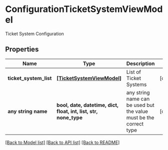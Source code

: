 # ConfigurationTicketSystemViewModel

Ticket System Configuration

## Properties
Name | Type | Description | Notes
------------ | ------------- | ------------- | -------------
**ticket_system_list** | [**[TicketSystemViewModel]**](TicketSystemViewModel.md) | List of Ticket Systems | [optional] 
**any string name** | **bool, date, datetime, dict, float, int, list, str, none_type** | any string name can be used but the value must be the correct type | [optional]

[[Back to Model list]](../README.md#documentation-for-models) [[Back to API list]](../README.md#documentation-for-api-endpoints) [[Back to README]](../README.md)


